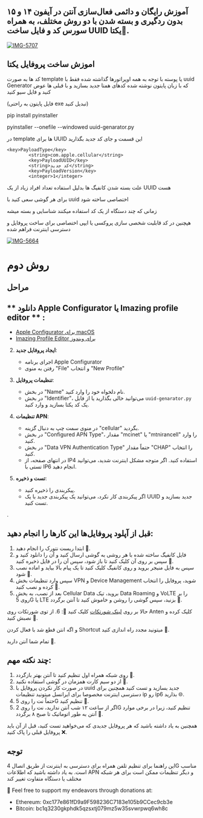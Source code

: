 ## آموزش رایگان و دائمی فعال‌سازی آنتن در آیفون ۱۴ و ۱۵ بدون ردگیری و بسته شدن با دو روش مختلف، به همراه سورس کد و فایل ساخت UUID یکتا📡.

  <a href="https://ibb.co/whDY2tw"><img src="https://i.ibb.co/Ld4vsKJ/IMG-5707.jpg" alt="IMG-5707" border="0"></a>
 
 
## اموزش ساخت پروفایل یکتا
 
کد ها به صورت template یا پوسته با توجه به همه اوپراتورها گذاشته شده فقط با uuid Generator که با زبان پایتون نوشته شده کدهای همتا جدید بسازید و با قبلی ها عوض کنید و فایل سیو کنید

(فایل پایتون به راحتی exe تبدیل کنید)

pip install pyinstaller
 
pyinstaller --onefile --windowed uuid-genarator.py 


در template ها  برای UUID این قسمت و جای کد جدید بگذارید

 
	<key>PayloadType</key>
			<string>com.apple.cellular</string>
			<key>PayloadUUID</key>
			<string>کد جدید</string>
			<key>PayloadVersion</key>
			<integer>1</integer>
   


علت بسته شدن کانفیگ ها بدلیل استفاده تعداد افراد زیاد از یک UUID هست

برای هر گوشی سعی کنید با uuid اختصاصی ساخته شود 

زمانی که چند دستگاه از یک کد استفاده میکنند شناسایی و بسته میشه 

هپچنین در کد قابلیت شخصی سازی پروکسی یا ایپی اختصاصی برای ساخت پروفایل و دسترسی اینترنت فراهم شده  

<a href="https://ibb.co/Zf3P4D7"><img src="https://i.ibb.co/yND1vj7/IMG-5664.jpg" alt="IMG-5664" border="0"></a>

# روش دوم 

## مراحل

## ** دانلود Apple Configurator یا Imazing profile editor ** :

- [Apple Configurator برای macOS](https://apps.apple.com/us/app/apple-configurator/id1037126344?mt=12)
- [Imazing Profile Editor برای ویندوز](https://apps.microsoft.com/detail/9PHS9QLCQ5S4?hl=en-us&gl=US)


2. **ایجاد پروفایل جدید**:
   - اجرای برنامه Apple Configurator
   - رفتن به منوی "File" و انتخاب "New Profile"

3. **تنظیمات پروفایل**:
   - در بخش "Name" نام دلخواه خود را وارد کنید.
   - در بخش "Identifier"، می‌توانید خالی بگذارید یا از فایل `uuid-genarator.py` یک کد یکتا بسازید و وارد کنید.

4. **تنظیمات APN**:
   - در منوی سمت چپ به دنبال گزینه "cellular" بگردید.
   - در بخش "Configured APN Type"، مقدار "mcinet" یا "mtnirancell" را وارد کنید.
   - در بخش "Data VPN Authentication Type" حتماً مقدار "CHAP" را انتخاب کنید.
   - در انتهای صفحه، از IP4 استفاده کنید. اگر متوجه مشکل اینترنت شدید، می‌توانید تستی با IP6 انجام دهید.

5. **تست و ذخیره**:
   - پیکربندی را ذخیره کنید.
   - اگر پیکربندی کار نکرد، می‌توانید یک پیکربندی جدید با یک UUID جدید بسازید و تست کنید.

.

## قبل از آپلود پروفایل‌ها این کارها را انجام دهید:

1. ابتدا ریست نتورک را انجام دهید 🔄.
2. فایل کانفیگ ساخته شده با هر روشی به گوشی ارسال کنید و آن را دانلود کنید و سپس بر روی آن کلیک کنید تا باز شود، سپس آن را در فایل ذخیره کنید 💾.
3. سپس به فایل منیجر بروید و روی کانفیگ کلیک کنید تا یک پیام بالا بیاید و اماده نصب شود 📂.
4. سپس وارد تنظیمات بخش VPN و Device Management شوید، پروفایل را انتخاب کرده و نصب کنید 📲.
5. بعد از نصب، به بخش Cellular Data بروید، تیک Data Roaming و VoLTE را بر روی 5G یا LTE بزنید، سپس گوشی را روشن و خاموش کنید تا آنتن برگردد 📶.

حالا بر روی [لینک شورتکات](https://www.icloud.com/shortcuts/9b2f6b908fb74058b2b1bf3ed4d08451) کلیک کنید 📌:
6. از توی شورتکات روی Anten کلیک کرده و نصبش کنید 📱.

و اگه انتن قطع شد با فعال کردن Shortcut میتونید مجدد راه اندازی کنید 🔄.

تمام شما آنتن دارید 📶.

## چند نکته مهم:

1. روی شبکه همراه اول تنظیم کنید تا آنتن بهتر بازگردد 📡.
2. از دو سیم کارت همزمان در گوشی استفاده نکنید 🚫.
3. در صورت کار نکردن پروفایل با uuid جدید بسازید و تست کنید همچنین برای دسترسی اینترنت مخصوصا برای ایرانسل میتونید تنظیمات ip رو ip6 بذارید 🌐.
4. حتماً نت را روی 5G تنظیم کنید 📶.
5. اگر از ساعت ۱۲ شب آنتن ندارید، نت را روی 2G تنظیم کنید، زیرا در برخی موارد آنتن به طور اتوماتیک تا صبح ۸ برگردد 🌙.

همچنین به یاد داشته باشید که هر پروفایل جدیدی که می‌خواهید تست کنید، قبل از آن باید پروفایل قبلی را پاک کنید ❌.


## توجه
این راهنما برای تنظیم تلفن همراه برای دسترسی به اینترنت از طریق اتصال 4G مناسب است. به یاد داشته باشید که اطلاعات APN و دیگر تنظیمات ممکن است برای هر شبکه مختلف یا دستگاه متفاوت تغییر کند



💞️ Feel free to support my endeavors through donations at:
   - Ethereum: 0xc177e861fD9a9F598236C7183e105b9CCec9cb3e
   - Bitcoin: bc1q3230gkphdk5qzsxtj079mz5w35svwrpwq6wh8c


